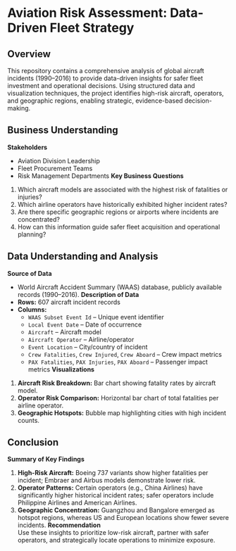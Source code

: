 # Aviation Risk Assessment: Data-Driven Fleet Strategy
## Overview
This repository contains a comprehensive analysis of global aircraft incidents (1990–2016) to provide data-driven insights for safer fleet investment and operational decisions. Using structured data and visualization techniques, the project identifies high-risk aircraft, operators, and geographic regions, enabling strategic, evidence-based decision-making.
## Business Understanding
**Stakeholders**
- Aviation Division Leadership
- Fleet Procurement Teams
- Risk Management Departments
**Key Business Questions**
1. Which aircraft models are associated with the highest risk of fatalities or injuries?
2. Which airline operators have historically exhibited higher incident rates?
3. Are there specific geographic regions or airports where incidents are concentrated?
4. How can this information guide safer fleet acquisition and operational planning?
## Data Understanding and Analysis
**Source of Data**
- World Aircraft Accident Summary (WAAS) database, publicly available records (1990–2016).
**Description of Data**
- **Rows:** 607 aircraft incident records
- **Columns:**
  - `WAAS Subset Event Id` – Unique event identifier
  - `Local Event Date` – Date of occurrence
  - `Aircraft` – Aircraft model
  - `Aircraft Operator` – Airline/operator
  - `Event Location` – City/country of incident
  - `Crew Fatalities`, `Crew Injured`, `Crew Aboard` – Crew impact metrics
  - `PAX Fatalities`, `PAX Injuries`, `PAX Aboard` – Passenger impact metrics
**Visualizations**
1. **Aircraft Risk Breakdown:** Bar chart showing fatality rates by aircraft model.
2. **Operator Risk Comparison:** Horizontal bar chart of total fatalities per airline operator.
3. **Geographic Hotspots:** Bubble map highlighting cities with high incident counts.
## Conclusion
**Summary of Key Findings**
1. **High-Risk Aircraft:** Boeing 737 variants show higher fatalities per incident; Embraer and Airbus models demonstrate lower risk.
2. **Operator Patterns:** Certain operators (e.g., China Airlines) have significantly higher historical incident rates; safer operators include Philippine Airlines and American Airlines.
3. **Geographic Concentration:** Guangzhou and Bangalore emerged as hotspot regions, whereas US and European locations show fewer severe incidents.
**Recommendation**  
Use these insights to prioritize low-risk aircraft, partner with safer operators, and strategically locate operations to minimize exposure.
